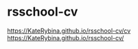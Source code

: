 # rsschool-cv
https://KateRybina.github.io/rsschool-cv/cv
https://KateRybina.github.io/rsschool-cv/
